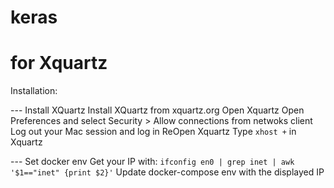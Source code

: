 # keras

# for Xquartz
Installation:

--- Install XQuartz
Install XQuartz from xquartz.org
Open Xquartz
Open Preferences and select Security > Allow connections from netwoks client
Log out your Mac session and log in
ReOpen Xquartz
Type `xhost +` in Xquartz

--- Set docker env
Get your IP with:
`ifconfig en0 | grep inet | awk '$1=="inet" {print $2}'`
Update docker-compose env with the displayed IP

